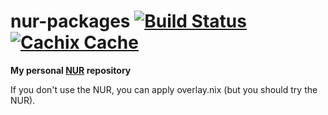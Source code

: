 # nur-packages [![Build Status][build-status-shield]][build-status] [![Cachix Cache][cachix-cache-shield]][cachix-cache]

[build-status]: https://travis-ci.org/dguibert/nur-packages
[build-status-shield]: https://travis-ci.org/dguibert/nur-packages.svg?branch=master
[cachix-cache]: https://dguibert.cachix.org
[cachix-cache-shield]: https://img.shields.io/badge/cachix-dguibert-blue.svg

**My personal [NUR][nur] repository**

If you don't use the NUR, you can apply overlay.nix (but you should try the NUR).

[nur]: https://github.com/nix-community/NUR
